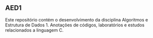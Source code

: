 ## AED1
Este repositório contém o desenvolvimento da disciplina Algoritmos e Estrutura de Dados 1. Anotações de códigos, laboratórios e estudos relacionados a linguagem C. 
